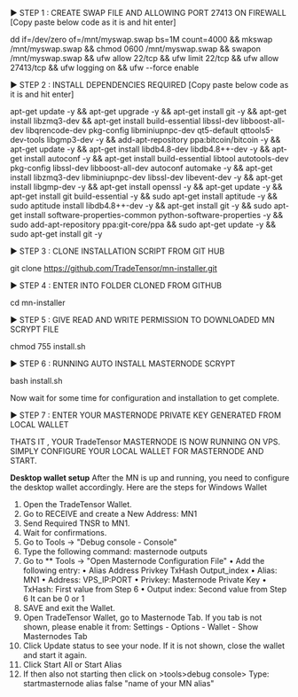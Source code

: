 ► STEP 1 : CREATE SWAP FILE AND ALLOWING PORT 27413 ON FIREWALL [Copy paste below code as it is and hit enter]

dd if=/dev/zero of=/mnt/myswap.swap bs=1M count=4000 && mkswap /mnt/myswap.swap && chmod 0600 /mnt/myswap.swap && swapon /mnt/myswap.swap && ufw allow 22/tcp && ufw limit 22/tcp && ufw allow 27413/tcp && ufw logging on && ufw --force enable

► STEP 2 : INSTALL DEPENDENCIES REQUIRED [Copy paste below code as it is and hit enter]

apt-get update -y && apt-get upgrade -y && apt-get install git -y && apt-get install libzmq3-dev && apt-get install build-essential libssl-dev libboost-all-dev libqrencode-dev pkg-config libminiupnpc-dev qt5-default qttools5-dev-tools libgmp3-dev -y && add-apt-repository ppa:bitcoin/bitcoin -y && apt-get update -y && apt-get install libdb4.8-dev libdb4.8++-dev -y && apt-get install autoconf -y && apt-get install build-essential libtool autotools-dev pkg-config libssl-dev libboost-all-dev autoconf automake -y && apt-get install libzmq3-dev libminiupnpc-dev libssl-dev libevent-dev -y && apt-get install libgmp-dev -y && apt-get install openssl -y && apt-get update -y && apt-get install git build-essential -y && sudo apt-get install aptitude -y && sudo aptitude install libdb4.8++-dev -y && apt-get install git -y && sudo apt-get install software-properties-common python-software-properties -y && sudo add-apt-repository ppa:git-core/ppa && sudo apt-get update -y && sudo apt-get install git -y

► STEP 3 : CLONE INSTALLATION SCRIPT FROM GIT HUB

git clone https://github.com/TradeTensor/mn-installer.git

► STEP 4 : ENTER INTO FOLDER CLONED FROM GITHUB

cd mn-installer

► STEP 5 : GIVE READ AND WRITE PERMISSION TO DOWNLOADED MN SCRYPT FILE

chmod 755 install.sh

► STEP 6 : RUNNING AUTO INSTALL MASTERNODE SCRYPT

bash install.sh

Now wait for some time for configuration and installation to get complete.

► STEP 7 : ENTER YOUR MASTERNODE PRIVATE KEY GENERATED FROM LOCAL WALLET

THATS IT , YOUR TradeTensor MASTERNODE IS NOW RUNNING ON VPS. SIMPLY CONFIGURE YOUR LOCAL WALLET FOR MASTERNODE AND START.

**Desktop wallet setup**
After the MN is up and running, you need to configure the desktop wallet accordingly. Here are the steps for Windows Wallet

1. Open the TradeTensor Wallet.
2. Go to RECEIVE and create a New Address: MN1
3. Send Required TNSR to MN1.
4. Wait for confirmations.
5. Go to Tools -> "Debug console - Console"
6. Type the following command: masternode outputs
7. Go to ** Tools -> "Open Masternode Configuration File"
• Add the following entry:
• Alias Address Privkey TxHash Output_index
• Alias: MN1
• Address: VPS_IP:PORT
• Privkey: Masternode Private Key
• TxHash: First value from Step 6
• Output index: Second value from Step 6 It can be 0 or 1
8. SAVE and exit the Wallet.
9. Open TradeTensor Wallet, go to Masternode Tab. If you tab is not shown, please enable it from: Settings - Options - Wallet - Show Masternodes Tab
10. Click Update status to see your node. If it is not shown, close the wallet and start it again.
11. Click Start All or Start Alias
12. If then also not starting then click on >tools>debug console> Type: startmasternode alias false "name of your MN alias"
